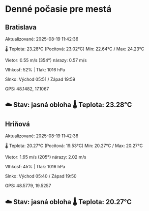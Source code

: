 ﻿# Denné počasie pre mestá

## Bratislava
Aktualizované: 2025-08-19 11:42:36

🌡️ Teplota: 23.28°C 
(Pocitová: 23.02°C)
Min: 22.64°C / Max: 24.23°C

Vietor: 0.55 m/s    (354°) 
nárazy: 0.57 m/s

Vlhkosť: 52% | Tlak: 1016 hPa

Slnko: Východ 05:51 / Západ 19:59

GPS: 48.1482, 17.1067

☁️ Stav: jasná obloha        🌡️ Teplota: 23.28°C
---

## Hriňová
Aktualizované: 2025-08-19 11:42:36

🌡️ Teplota: 20.27°C 
(Pocitová: 19.53°C)
Min: 20.27°C / Max: 20.27°C

Vietor: 1.95 m/s (205°)
nárazy: 2.02 m/s

Vlhkosť: 45% | Tlak: 1016 hPa

Slnko: Východ 05:40 / Západ 19:50

GPS: 48.5779, 19.5257

☁️ Stav: jasná obloha        🌡️ Teplota: 20.27°C
---
